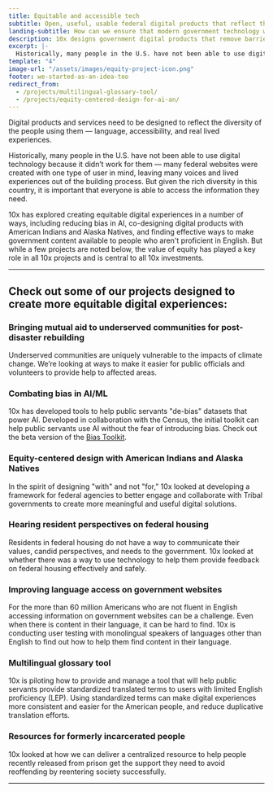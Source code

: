 ```yaml
---
title: Equitable and accessible tech
subtitle: Open, useful, usable federal digital products that reflect the diversity of users.
landing-subtitle: How can we ensure that modern government technology works for everyone, especially those most in need?
description: 10x designs government digital products that remove barriers to access and reflect the diversity of people in the U.S. 
excerpt: |-
  Historically, many people in the U.S. have not been able to use digital technology because it didn’t work for them — many federal websites were created with one type of user in mind, leaving many voices and lived experiences out of the building process. But given the rich diversity in this country, it is important that everyone is able to access the information they need.
template: "4"
image-url: "/assets/images/equity-project-icon.png"
footer: we-started-as-an-idea-too
redirect_from: 
  - /projects/multilingual-glossary-tool/
  - /projects/equity-centered-design-for-ai-an/
---
```

<p class="usa-intro">  
  Digital products and services need to be designed to reflect the diversity of the people using them &#8212; language, accessibility, and real lived experiences.
</p>

Historically, many people in the U.S. have not been able to use digital technology because it didn’t work for them &#8212; many federal websites were created with one type of user in mind, leaving many voices and lived experiences out of the building process. But given the rich diversity in this country, it is important that everyone is able to access the information they need.  

10x has explored creating equitable digital experiences in a number of ways, including reducing bias in AI, co-designing digital products with American Indians and Alaska Natives, and finding effective ways to make government content available to people who aren't proficient in English. But while a few projects are noted below, the value of equity has played a key role in all 10x projects and is central to all 10x investments.

---

## Check out some of our projects designed to create more equitable digital experiences:

### Bringing mutual aid to underserved communities for post-disaster rebuilding

Underserved communities are uniquely vulnerable to the impacts of climate change. We’re looking at ways to make it easier for public officials and volunteers to provide help to affected areas.

### Combating bias in AI/ML

10x has developed tools to help public servants "de-bias" datasets that power AI. Developed in collaboration with the Census, the initial toolkit can help public servants use AI without the fear of introducing bias. Check out the beta version of the <a class="usa-link usa-link--external" rel="noreferrer" target="_blank" href="https://bias.xd.gov/">Bias Toolkit</a>.

### Equity-centered design with American Indians and Alaska Natives

In the spirit of designing "with" and not "for," 10x looked at developing a framework for federal agencies to better engage and collaborate with Tribal governments to create more meaningful and useful digital solutions.

### Hearing resident perspectives on federal housing

Residents in federal housing do not have a way to communicate their values, candid perspectives, and needs to the government. 10x looked at whether there was a way to use technology to help them provide feedback on federal housing effectively and safely.

### Improving language access on government websites

For the more than 60 million Americans who are not fluent in English accessing information on government websites can be a challenge. Even when there is content in their language, it can be hard to find. 10x is conducting user testing with monolingual speakers of languages other than English to find out how to help them find content in their language.

### Multilingual glossary tool

10x is piloting how to provide and manage a tool that will help public servants provide standardized translated terms to users with limited English proficiency (LEP). Using standardized terms can make digital experiences more consistent and easier for the American people, and reduce duplicative translation efforts.

### Resources for formerly incarcerated people

10x looked at how we can deliver a centralized resource to help people recently released from prison get the support they need to avoid reoffending by reentering society successfully.

---